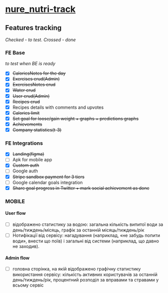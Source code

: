 # [nure_nutri-track](https://ggsmou.github.io/nure_nutri-track/)

## Features tracking

_Checked - to test. Crossed - done_

### FE Base

_to test when BE is ready_

- [x] ~~CaloriesNotes for the day~~
- [x] ~~Exercises crud(Admin)~~
- [x] ~~ExercisesNotes crud~~
- [x] ~~Water crud~~
- [x] ~~User crud(Admin)~~
- [x] ~~Recipes crud~~
- [x] Recipes details with comments and upvotes
- [x] ~~Calories limit~~
- [x] ~~Set goal for loose/gain weight + graphs + predictions graphs~~
- [x] ~~Achievements~~
- [x] ~~Company statistics(t-3)~~

### FE Integrations

- [x] ~~Landing(figma)~~
- [ ] Apk for mobile app
- [x] ~~Custom auth~~
- [ ] Google auth
- [x] ~~Stripe sandbox payment for 3 tiers~~
- [ ] Google calendar goals integration
- [x] ~~Share goal progress in Twitter + mark social achievement as done~~

### MOBILE

#### User flow

- [ ] відображено статистику за водою: загальна кількість випитої води за день/тиждень/місяць, графік за останній місяць/тиждень/рік
- [ ] Нотифікації від сервісу: нагадування (наприклад, «не забудь попити води», внести що поїв) і загальні від системи (наприклад, що давно не заходив).

#### Admin flow

- [ ] головна сторінка, на якій відображено графічну статистику використання сервісу: кількість активних користувачів за останній день/тиждень/рік, процентний розподіл за вправами та стравами у всьому сервіс
